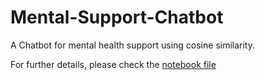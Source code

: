 # Mental-Support-Chatbot

A Chatbot for mental health support using cosine similarity.

For further details, please check the [notebook file](notebook.ipynb)
